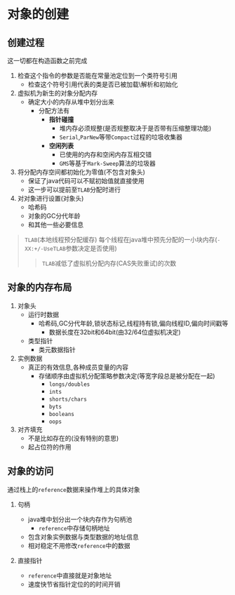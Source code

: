 # 对象的创建

## 创建过程

这一切都在构造函数之前完成

1. 检查这个指令的参数是否能在常量池定位到一个类符号引用
    - 检查这个符号引用代表的类是否已被加载\解析和初始化
2. 虚拟机为新生的对象分配内存
    - 确定大小的内存从堆中划分出来
      - 分配方法有
        - **指针碰撞**
          - 堆内存必须规整(是否规整取决于是否带有压缩整理功能)
          - `Serial`,`ParNew`等带`Compact`过程的垃圾收集器
        - **空闲列表**
          - 已使用的内存和空闲内存互相交错
          - `GMS`等基于`Mark-Sweep`算法的垃圾器
3. 将分配内存空间都初始化为零值(不包含对象头)
    - 保证了java代码可以不赋初始值就直接使用
    - 这一步可以提前至`TLAB`分配时进行
4. 对对象进行设置(对象头)
    - 哈希码
    - 对象的GC分代年龄
    - 和其他一些必要信息

>`TLAB`(本地线程预分配缓存) 每个线程在java堆中预先分配的一小块内存(`-XX:+/-UseTLAB`参数决定是否使用)
>>`TLAB`减低了虚拟机分配内存(CAS失败重试)的次数

## 对象的内存布局

1. 对象头
    - 运行时数据
      - 哈希码,GC分代年龄,锁状态标记,线程持有锁,偏向线程ID,偏向时间戳等
        - 数据长度在32bit和64bit(由32/64位虚拟机决定)
    - 类型指针
      - 类元数据指针
2. 实例数据
    - 真正的有效信息,各种成员变量的内容
      - 存储顺序由虚拟机分配策略参数决定(等宽字段总是被分配在一起)
        - `longs/doubles`
        - `ints`
        - `shorts/chars`
        - `byts`
        - `booleans`
        - `oops`
3. 对齐填充
    - 不是比如存在的(没有特别的意思)
    - 起占位符的作用

## 对象的访问

通过栈上的`reference`数据来操作堆上的具体对象

1. 句柄
    - java堆中划分出一个块内存作为句柄池
      - `reference`中存储句柄地址
    - 包含对象实例数据与类型数据的地址信息
    - 相对稳定不用修改`reference`中的数据
  
2. 直接指针
    - `reference`中直接就是对象地址
    - 速度快节省指针定位的的时间开销